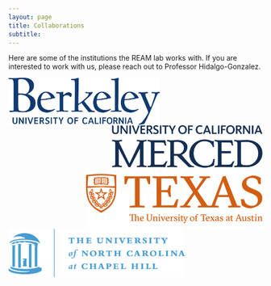 ```yaml
---
layout: page
title: Collaborations
subtitle:
---
```


Here are some of the institutions the REAM lab works with. If you are interested to work with us, please reach out to Professor Hidalgo-Gonzalez.

<p>
<img style="float:left;" src="/assets/img/berkeley_logo.png" width="300" style="padding-bottom: 10px;" style="padding-right: 10px;"/>
<img style="float:right;" src="/assets/img/UCM_logo.png" width="300" style="padding-bottom: 10px;" style="padding-right: 10px;"/>
</p>

<p>
<img style="float:right;" src="/assets/img/UTAustin_logo2.png" width="350" style="padding-bottom: 10px;" style="padding-right: 10px;"/>
<img style="float:left;" src="/assets/img/UNC_logo.png" width="350" style="padding-bottom: 10px;" style="padding-right: 10px;"/>
</p>

